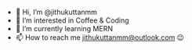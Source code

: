 - 👋 Hi, I’m @jithukuttanmm
- 👀 I’m interested in Coffee & Coding
- 🌱 I’m currently learning MERN 
- 📫 How to reach me jithukuttanmm@outlook.com 😉

<!---
jithukuttanmm/jithukuttanmm is a ✨ special ✨ repository because its `README.md` (this file) appears on your GitHub profile.
You can click the Preview link to take a look at your changes.
--->
